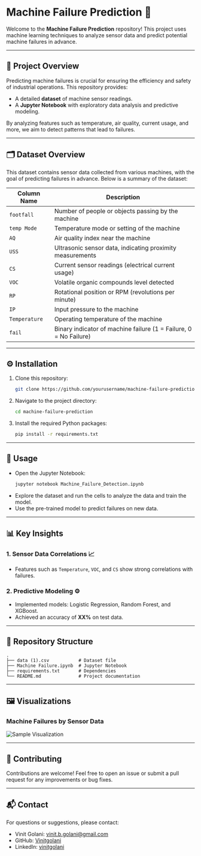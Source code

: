 # Machine Failure Prediction 🚨

Welcome to the **Machine Failure Prediction** repository! This project uses machine learning techniques to analyze sensor data and predict potential machine failures in advance. 

---

## 📂 Project Overview

Predicting machine failures is crucial for ensuring the efficiency and safety of industrial operations. This repository provides:

- A detailed **dataset** of machine sensor readings.
- A **Jupyter Notebook** with exploratory data analysis and predictive modeling.

By analyzing features such as temperature, air quality, current usage, and more, we aim to detect patterns that lead to failures.

---

## 🗂️ Dataset Overview

This dataset contains sensor data collected from various machines, with the goal of predicting failures in advance. Below is a summary of the dataset:

| Column Name     | Description                                             |
|-----------------|---------------------------------------------------------|
| `footfall`      | Number of people or objects passing by the machine      |
| `temp Mode`     | Temperature mode or setting of the machine              |
| `AQ`            | Air quality index near the machine                      |
| `USS`           | Ultrasonic sensor data, indicating proximity measurements |
| `CS`            | Current sensor readings (electrical current usage)      |
| `VOC`           | Volatile organic compounds level detected               |
| `RP`            | Rotational position or RPM (revolutions per minute)     |
| `IP`            | Input pressure to the machine                           |
| `Temperature`   | Operating temperature of the machine                    |
| `fail`          | Binary indicator of machine failure (1 = Failure, 0 = No Failure) |

---

## ⚙️ Installation

1. Clone this repository:
   ```bash
   git clone https://github.com/yourusername/machine-failure-prediction.git
   ```

2. Navigate to the project directory:
   ```bash
   cd machine-failure-prediction
   ```

3. Install the required Python packages:
   ```bash
   pip install -r requirements.txt
   ```

---

## 📝 Usage

- Open the Jupyter Notebook:
   ```bash
   jupyter notebook Machine_Failure_Detection.ipynb
   ```
- Explore the dataset and run the cells to analyze the data and train the model.
- Use the pre-trained model to predict failures on new data.

---

## 📊 Key Insights

### 1. Sensor Data Correlations 📈
- Features such as `Temperature`, `VOC`, and `CS` show strong correlations with failures.

### 2. Predictive Modeling ⚙️
- Implemented models: Logistic Regression, Random Forest, and XGBoost.
- Achieved an accuracy of **XX%** on test data.

---

## 📎 Repository Structure

```
.
├── data (1).csv           # Dataset file
├── Machine Failure.ipynb  # Jupyter Notebook
├── requirements.txt       # Dependencies
└── README.md              # Project documentation
```

---

## 🖼️ Visualizations

### Machine Failures by Sensor Data
![Sample Visualization](temp_vs_fail.png)  

---

## 🤝 Contributing

Contributions are welcome! Feel free to open an issue or submit a pull request for any improvements or bug fixes.

---

## 📬 Contact

For questions or suggestions, please contact:
- Vinit Golani: [vinit.b.golani@gmail.com](mailto:vinit.b.golani@gmail.com)
- GitHub: [Vinitgolani](https://github.com/Vinitgolani)
- LinkedIn: [vinitgolani](https://www.linkedin.com/in/vinitgolani/)
